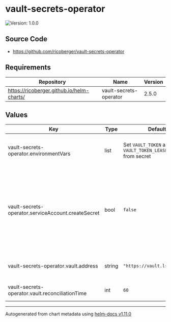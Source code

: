 # vault-secrets-operator

![Version: 1.0.0](https://img.shields.io/badge/Version-1.0.0-informational?style=flat-square)

## Source Code

* <https://github.com/ricoberger/vault-secrets-operator>

## Requirements

| Repository | Name | Version |
|------------|------|---------|
| https://ricoberger.github.io/helm-charts/ | vault-secrets-operator | 2.5.0 |

## Values

| Key | Type | Default | Description |
|-----|------|---------|-------------|
| vault-secrets-operator.environmentVars | list | Set `VAULT_TOKEN` and `VAULT_TOKEN_LEASE_DURATION` from secret | Additional environment variables used to configure the operator |
| vault-secrets-operator.serviceAccount.createSecret | bool | `false` | Disable creation of a secret for the service account. It shouldn't be needed and it conflicts with the secret we create that contains the credentials for talking to Vault. |
| vault-secrets-operator.vault.address | string | `"https://vault.lsst.codes"` | URL of the underlying Vault implementation |
| vault-secrets-operator.vault.reconciliationTime | int | `60` | Sync secrets from vault on this cadence |

----------------------------------------------
Autogenerated from chart metadata using [helm-docs v1.11.0](https://github.com/norwoodj/helm-docs/releases/v1.11.0)
